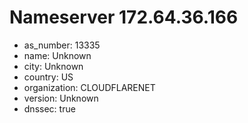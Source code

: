 # Nameserver 172.64.36.166

* as_number: 13335
* name: Unknown
* city: Unknown
* country: US
* organization: CLOUDFLARENET
* version: Unknown
* dnssec: true
